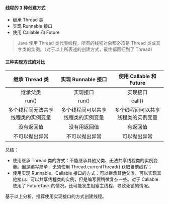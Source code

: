 #### 线程的 3 种创建方式
- 继承 Thread 类
- 实现 Runnable 接口
- 使用 Callable 和 Future
>Java 使用 Thread 类代表线程，所有的线程对象都必须是 Thread 类或其字类的实例。（对于以上所表述的创建方式，最终都回归到了 Thread）


#### 三种实现方式的对比
| 继承 Thread 类 | 实现 Runnable 接口 | 使用 Callable 和 Future |
| :----: | :----: | :----: |
| 继承父类 | 实现接口 | 实现接口 |
|  run() | run() | call() |
| 多个线程间无法共享线程类的实例变量 | 多个线程间可以共享线程类的实例变量 | 多个线程间可以共享线程类的实例变量 |
| 没有返回值 | 没有用返回值 | 有返回值 |
| 不可以抛出异常 | 不可以抛出异常 | 可以抛出异常 |
总结：
- 使用继承 Thread 类的方式：不能继承其他父类、无法共享线程类的实例变量。但是编写简单，无须使用 Thread.currentThread() 获取当前线程；
- 使用实现 Runnable、Callable 接口的方式：可以继承其他父类、可以实现其他接口、可以共享线程类的实例，但是编写要稍微复杂一些。对于 Callable 使用了 FutureTask 的情况，还可能发生阻塞主线程，导致死锁的情况。

基于以上分析，推荐使用实现接口的方式创建线程。